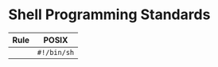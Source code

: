 # Shell Programming Standards

| Rule                                              | POSIX |
|---------------------------------------------------| --- |
| [](sps/if-statement-with-multiple-and-conditions) | `#!/bin/sh` |
